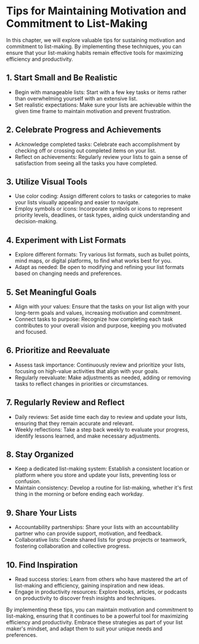 Tips for Maintaining Motivation and Commitment to List-Making
=========================================================================

In this chapter, we will explore valuable tips for sustaining motivation and commitment to list-making. By implementing these techniques, you can ensure that your list-making habits remain effective tools for maximizing efficiency and productivity.

**1. Start Small and Be Realistic**
-----------------------------------

* Begin with manageable lists: Start with a few key tasks or items rather than overwhelming yourself with an extensive list.
* Set realistic expectations: Make sure your lists are achievable within the given time frame to maintain motivation and prevent frustration.

**2. Celebrate Progress and Achievements**
------------------------------------------

* Acknowledge completed tasks: Celebrate each accomplishment by checking off or crossing out completed items on your list.
* Reflect on achievements: Regularly review your lists to gain a sense of satisfaction from seeing all the tasks you have completed.

**3. Utilize Visual Tools**
---------------------------

* Use color coding: Assign different colors to tasks or categories to make your lists visually appealing and easier to navigate.
* Employ symbols or icons: Incorporate symbols or icons to represent priority levels, deadlines, or task types, aiding quick understanding and decision-making.

**4. Experiment with List Formats**
-----------------------------------

* Explore different formats: Try various list formats, such as bullet points, mind maps, or digital platforms, to find what works best for you.
* Adapt as needed: Be open to modifying and refining your list formats based on changing needs and preferences.

**5. Set Meaningful Goals**
---------------------------

* Align with your values: Ensure that the tasks on your list align with your long-term goals and values, increasing motivation and commitment.
* Connect tasks to purpose: Recognize how completing each task contributes to your overall vision and purpose, keeping you motivated and focused.

**6. Prioritize and Reevaluate**
--------------------------------

* Assess task importance: Continuously review and prioritize your lists, focusing on high-value activities that align with your goals.
* Regularly reevaluate: Make adjustments as needed, adding or removing tasks to reflect changes in priorities or circumstances.

**7. Regularly Review and Reflect**
-----------------------------------

* Daily reviews: Set aside time each day to review and update your lists, ensuring that they remain accurate and relevant.
* Weekly reflections: Take a step back weekly to evaluate your progress, identify lessons learned, and make necessary adjustments.

**8. Stay Organized**
---------------------

* Keep a dedicated list-making system: Establish a consistent location or platform where you store and update your lists, preventing loss or confusion.
* Maintain consistency: Develop a routine for list-making, whether it's first thing in the morning or before ending each workday.

**9. Share Your Lists**
-----------------------

* Accountability partnerships: Share your lists with an accountability partner who can provide support, motivation, and feedback.
* Collaborative lists: Create shared lists for group projects or teamwork, fostering collaboration and collective progress.

**10. Find Inspiration**
------------------------

* Read success stories: Learn from others who have mastered the art of list-making and efficiency, gaining inspiration and new ideas.
* Engage in productivity resources: Explore books, articles, or podcasts on productivity to discover fresh insights and techniques.

By implementing these tips, you can maintain motivation and commitment to list-making, ensuring that it continues to be a powerful tool for maximizing efficiency and productivity. Embrace these strategies as part of your list maker's mindset, and adapt them to suit your unique needs and preferences.
